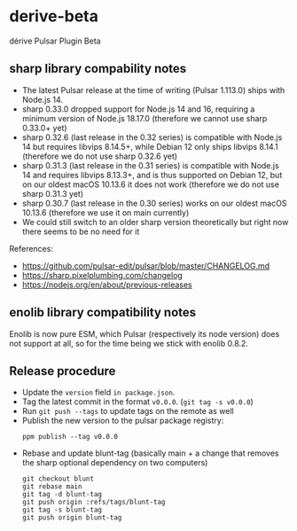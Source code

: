 # derive-beta

dérive Pulsar Plugin Beta

## sharp library compability notes

- The latest Pulsar release at the time of writing (Pulsar 1.113.0) ships with Node.js 14.
- sharp 0.33.0 dropped support for Node.js 14 and 16, requiring a minimum version of Node.js 18.17.0 (therefore we cannot use sharp 0.33.0+ yet)
- sharp 0.32.6 (last release in the 0.32 series) is compatible with Node.js 14 but requires libvips 8.14.5+, while Debian 12 only ships libvips 8.14.1 (therefore we do not use sharp 0.32.6 yet)
- sharp 0.31.3 (last release in the 0.31 series) is compatible with Node.js 14 and requires libvips 8.13.3+, and is thus supported on Debian 12, but on our oldest macOS 10.13.6 it does not work (therefore we do not use sharp 0.31.3 yet) 
- sharp 0.30.7 (last release in the 0.30 series) works on our oldest macOS 10.13.6 (therefore we use it on main currently)
- We could still switch to an older sharp version theoretically but right now there seems to be no need for it

References:
- https://github.com/pulsar-edit/pulsar/blob/master/CHANGELOG.md
- https://sharp.pixelplumbing.com/changelog
- https://nodejs.org/en/about/previous-releases

## enolib library compatibility notes

Enolib is now pure ESM, which Pulsar (respectively its node version) does not support at all,
so for the time being we stick with enolib 0.8.2.

## Release procedure

- Update the `version` field `in package.json`.
- Tag the latest commit in the format `v0.0.0`. (`git tag -s v0.0.0`)
- Run `git push --tags` to update tags on the remote as well
- Publish the new version to the pulsar package registry:
  ```
  ppm publish --tag v0.0.0
  ```
- Rebase and update blunt-tag (basically main + a change that removes the sharp optional dependency on two computers)
   ```
   git checkout blunt
   git rebase main
   git tag -d blunt-tag
   git push origin :refs/tags/blunt-tag
   git tag -s blunt-tag
   git push origin blunt-tag
   ```
